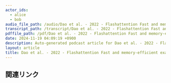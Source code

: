 ```yaml
---
actor_ids:
  - alice
  - bob
audio_file_path: /audio/Dao et al. - 2022 - Flashattention Fast and memory-efficient exact attention with io-awareness.wav
transcript_path: /transcript/Dao et al. - 2022 - Flashattention Fast and memory-efficient exact attention with io-awareness.txt
pdffile_path: /pdf/Dao et al. - 2022 - Flashattention Fast and memory-efficient exact attention with io-awareness.pdf
date: 2024-11-19 04:09:19 +0900
description: Auto-generated podcast article for Dao et al. - 2022 - Flashattention Fast and memory-efficient exact attention with io-awareness.
layout: article
title: Dao et al. - 2022 - Flashattention Fast and memory-efficient exact attention with io-awareness
---
```


## 関連リンク
